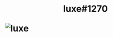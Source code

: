 <h1 align="center">luxe#1270
<p align="left"><img src="https://komarev.com/ghpvc/?username=WELLYSHEN" alt="luxe" /></p>
